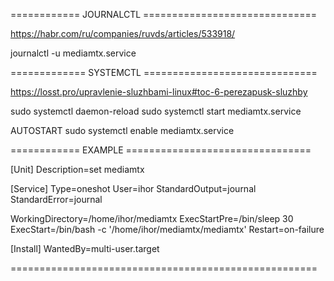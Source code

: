 ============ JOURNALCTL ==============================

https://habr.com/ru/companies/ruvds/articles/533918/

journalctl -u mediamtx.service

============= SYSTEMCTL ==============================

https://losst.pro/upravlenie-sluzhbami-linux#toc-6-perezapusk-sluzhby

sudo systemctl daemon-reload
sudo systemctl start mediamtx.service

AUTOSTART
sudo systemctl enable mediamtx.service

============ EXAMPLE ================================

[Unit]
Description=set mediamtx

[Service]
Type=oneshot
User=ihor
StandardOutput=journal
StandardError=journal

WorkingDirectory=/home/ihor/mediamtx
ExecStartPre=/bin/sleep 30
ExecStart=/bin/bash -c '/home/ihor/mediamtx/mediamtx'
Restart=on-failure

[Install]
WantedBy=multi-user.target


=====================================================